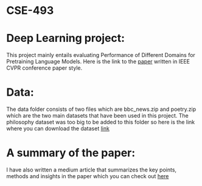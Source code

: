 # CSE-493

# Deep Learning project:

This project mainly entails evaluating Performance of Different Domains for Pretraining Language Models. Here is the link to the [paper](https://drive.google.com/file/d/11Hd6ZGdJ-DpxCYdLWzClyILypeCJkbkp/view) written in IEEE CVPR conference paper style.

# Data:
The data folder consists of two files which are bbc_news.zip and poetry.zip which are the two main datasets that have been used in this project. The philosophy dataset was too big to be added to this folder so here is the link where you can download the dataset [link](https://www.kaggle.com/datasets/kouroshalizadeh/history-of-philosophy)

# A summary of the paper:
I have also written a medium article that summarizes the key points, methods and insights in the paper which you can check out [here](https://medium.com/@rthvik.07/evaluating-performance-on-different-domains-by-finetuning-a-pretrained-large-language-model-afcae2b5f056)



